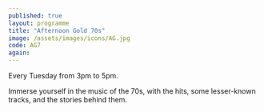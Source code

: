```yaml
---
published: true
layout: programme
title: "Afternoon Gold 70s"
image: /assets/images/icons/AG.jpg
code: AG7
again:
---
```


Every Tuesday from 3pm to 5pm.

Immerse yourself in the music of the 70s, with the hits, some lesser-known tracks, and the stories behind them.
